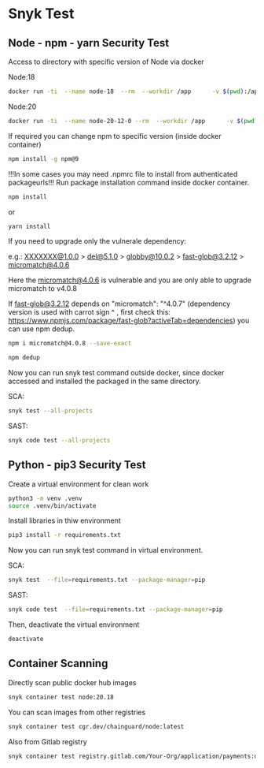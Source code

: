 # Snyk Test
## Node - npm - yarn Security Test
Access to directory with specific version of Node via docker

Node:18
```sh
docker run -ti  --name node-18  --rm  --workdir /app      -v $(pwd):/app/  -v ~/.ssh:/root/.ssh  node:18  /bin/sh
```
Node:20
```sh
docker run -ti  --name node-20-12-0 --rm  --workdir /app      -v $(pwd):/app/  -v ~/.ssh:/root/.ssh  node:20.12.0  /bin/sh
```
If required you can change npm to specific version (inside docker container)
```sh
npm install -g npm@9 
```
!!!In some cases you may need .npmrc file to install from authenticated packageurls!!!
Run package installation command inside docker container.
```sh
npm install
```
or
```sh
yarn install
```
If you need to upgrade only the vulnerale dependency:

e.g.: XXXXXXX@1.0.0 > del@5.1.0 > globby@10.0.2 > fast-glob@3.2.12 > micromatch@4.0.6 

Here the micromatch@4.0.6 is vulnerable and you are only able to upgrade micromatch to v4.0.8

If fast-glob@3.2.12 depends on "micromatch": "^4.0.7" (dependency version is used with carrot sign ^ , first check this: https://www.npmjs.com/package/fast-glob?activeTab=dependencies) you can use npm dedup.
```sh
npm i micromatch@4.0.8 --save-exact
```
```sh
npm dedup
```
Now you can run snyk test command outside docker, since docker accessed and installed the packaged in the same directory.

SCA:
```sh
snyk test --all-projects
```
SAST:
```sh
snyk code test --all-projects
```

## Python - pip3 Security Test
Create a virtual environment for clean work

```sh
python3 -m venv .venv
source .venv/bin/activate
```
Install libraries in thiw environment
```sh
pip3 install -r requirements.txt
```
Now you can run snyk test command in virtual environment.

SCA:
```sh
snyk test  --file=requirements.txt --package-manager=pip
```
SAST:
```sh
snyk code test  --file=requirements.txt --package-manager=pip
```
Then, deactivate the virtual environment
```sh
deactivate
```

## Container Scanning
Directly scan public docker hub images
```sh
snyk container test node:20.18
```
You can scan images from other registries
```sh
snyk container test cgr.dev/chainguard/node:latest
```
Also from Gitlab registry
```sh
snyk container test registry.gitlab.com/Your-Org/application/payments:d283208c --username XXXXX --password XXXXX
```

